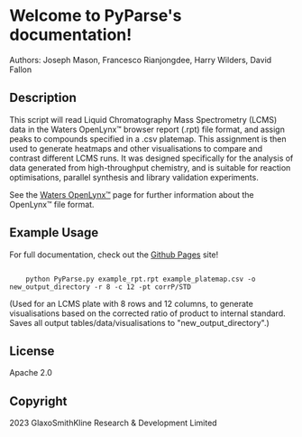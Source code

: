 
Welcome to PyParse's documentation!
===================================

Authors: Joseph Mason, Francesco Rianjongdee, Harry Wilders, David Fallon


Description
--------------- 

This script will read Liquid Chromatography Mass Spectrometry (LCMS) data in the Waters OpenLynx™ browser report (.rpt) file
format, and assign peaks to compounds specified in  a .csv platemap. This assignment is then used to generate heatmaps and 
other visualisations to compare and contrast different LCMS runs. It was designed specifically for the analysis of data generated from 
high-throughput chemistry, and is suitable for reaction optimisations, parallel synthesis
and library validation experiments. 

See the [Waters OpenLynx™](https://www.waters.com/nextgen/ie/en/library/application-notes/2007/openlynx-open-access-and-software-tools-for-managing-an-open-access-laboratory-environment.html) page for further information about the OpenLynx™ file format. 

Example Usage 
---------------

For full documentation, check out the [Github Pages](https://thatchemistryguy.github.io/PyParse/index.html) site!
```

	python PyParse.py example_rpt.rpt example_platemap.csv -o new_output_directory -r 8 -c 12 -pt corrP/STD

```
(Used for an LCMS plate with 8 rows and 12 columns, to generate visualisations based 
on the corrected ratio of product to internal standard. Saves all output tables/data/visualisations
to "new_output_directory".)
		
		
License
---------------

Apache 2.0

Copyright 
---------------

2023 GlaxoSmithKline Research & Development Limited


